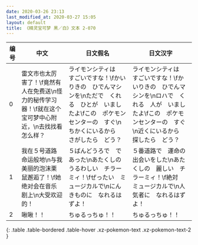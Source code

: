 ```yaml
---
date: 2020-03-26 23:13
last_modified_at: 2020-03-27 15:05
layout: default
title: 《精灵宝可梦 黑／白》文本 2-070
---
```

| 编号 | 中文 | 日文假名 | 日文汉字 |
| ---- | ---- | ---- | --- |
| 0 | 雷文市也太厉害了！\f竟然有人在免费送\n怪力的秘传学习器！\f就在这个宝可梦中心附近，\n去找找看怎么样？ | ライモンシティは　すごいですな！\fかいりきの　ひでんマシンを\nただで　くれる　ひとが　いましたよ\fこの　ポケモンセンターの　すぐ\nちかくにいるから　さがしたら　どう？ | ライモンシティは　すごいですな！\fかいりきの　ひでんマシンを\nロハで　くれる　人が　いましたよ\fこの　ポケモンセンターの　すぐ\n近くにいるから　探したら　どう？ |
| 1 | 我在５号道路命运般地\n与我美丽的泡沫栗鼠邂逅了！\f她绝对会在音乐剧上\n大受欢迎的！ | ５ばんどうろで　であった\nあたくしの　うるわしい　チラーミィ！\fぜったい　ミュージカルで\nにんきものに　なれるはずよ！ | ５番道路で　運命の　出会いをした\nあたくしの　麗しい　チラーミィ！\f絶対　ミュージカルで\n人気者に　なれるはずよ！ |
| 2 | 啾啾！！ | ちゅるっちゅ！！ | ちゅるっちゅ！！ |
{: .table .table-bordered .table-hover .xz-pokemon-text .xz-pokemon-text-2 }